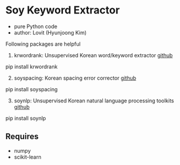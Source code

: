 # Soy Keyword Extractor 

- pure Python code
- author: Lovit (Hyunjoong Kim)

Following packages are helpful

1. krwordrank: Unsupervised Korean word/keyword extractor
[github](https://github.com/lovit/KR-WordRank)

  pip install krwordrank

2. soyspacing: Korean spacing error corrector
[github](https://github.com/lovit/soyspacing)

  pip install soyspacing

3. soynlp: Unsupervised Korean natural language processing toolkits
[github](https://github.com/lovit/soynlp)

  pip install soynlp

## Requires

- numpy 
- scikit-learn
